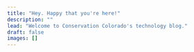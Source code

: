 ```yaml
---
title: "Hey. Happy that you're here!"
description: ""
lead: "Welcome to Conservation Colorado's technology blog."
draft: false
images: []
---
```

